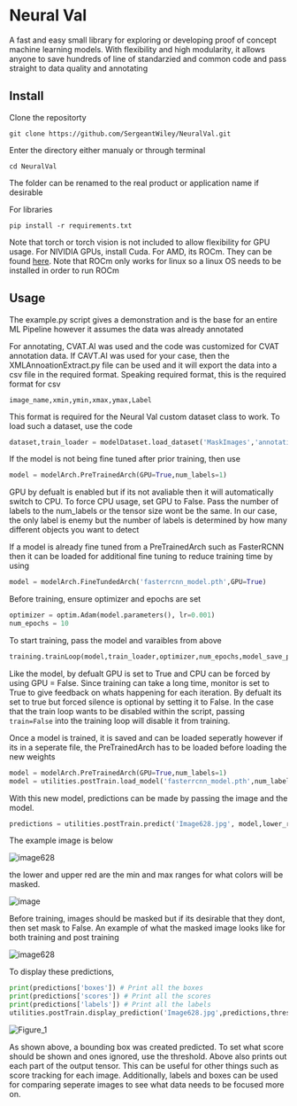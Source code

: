 
# Neural Val

A fast and easy small library for exploring or developing proof of concept machine learning models. With flexibility and high modularity, it allows anyone to save hundreds of line of standarzied and common code and pass straight to data quality and annotating

## Install

Clone the repositorty

```
git clone https://github.com/SergeantWiley/NeuralVal.git
```

Enter the directory either manualy or through terminal

```
cd NeuralVal
```

The folder can be renamed to the real product or application name if desirable

For libraries

```
pip install -r requirements.txt
```

Note that torch or torch vision is not included to allow flexibility for GPU usage. For NIVIDIA GPUs, install Cuda. For AMD, its ROCm. They can be found [here](https://pytorch.org/). Note that ROCm only works for linux so a linux OS needs to be installed in order to run ROCm

## Usage
The example.py script gives a demonstration and is the base for an entire ML Pipeline however it assumes the data was already annotated

For annotating, CVAT.AI was used and the code was customized for CVAT annotation data. If CAVT.AI was used for your case, then the XMLAnnoationExtract.py file can be used and it will export the data into a csv file in the required format. Speaking required format, this is the required format for csv

`image_name,xmin,ymin,xmax,ymax,Label`

This format is required for the Neural Val custom dataset class to work. To load such a dataset, use the code

```python
dataset,train_loader = modelDataset.load_dataset('MaskImages','annotations.csv')
```

If the model is not being fine tuned after prior training, then use

```python
model = modelArch.PreTrainedArch(GPU=True,num_labels=1)
```

GPU by defualt is enabled but if its not avaliable then it will automatically switch to CPU. To force CPU usage, set GPU to False. Pass the number of labels to the num_labels or the tensor size wont be the same. In our case, the only label is enemy but the number of labels is determined by how many different objects you want to detect

If a model is already fine tuned from a PreTrainedArch such as FasterRCNN then it can be loaded for additional fine tuning to reduce training time by using

```python
model = modelArch.FineTundedArch('fasterrcnn_model.pth',GPU=True)
```
Before training, ensure optimizer and epochs are set
```python
optimizer = optim.Adam(model.parameters(), lr=0.001)
num_epochs = 10
```
To start training, pass the model and varaibles from above
```python
training.trainLoop(model,train_loader,optimizer,num_epochs,model_save_path='fasterrcnn_model.pth',GPU=True,monitor=True,train=True)
```
Like the model, by defualt GPU is set to True and CPU can be forced by using GPU = False. Since training can take a long time, monitor is set to True to give feedback on whats happening for each iteration. By defualt its set to true but forced silence is optional by setting it to False. In the case that the train loop wants to be disabled within the script, passing ```train=False``` into the training loop will disable it from training.

Once a model is trained, it is saved and can be loaded seperatly however if its in a seperate file, the PreTrainedArch has to be loaded before loading the new weights
```python
model = modelArch.PreTrainedArch(GPU=True,num_labels=1)
model = utilities.postTrain.load_model('fasterrcnn_model.pth',num_labels=1)
```
With this new model, predictions can be made by passing the image and the model. 
```python
predictions = utilities.postTrain.predict('Image628.jpg', model,lower_red = [100, 0, 0], upper_red = [255, 100, 100],mask=True)
```
The example image is below

![image628](https://github.com/SergeantWiley/NeuralVal/assets/86330761/14214270-73e8-4a57-a407-8c339e1b2549)

the lower and upper red are the min and max ranges for what colors will be masked. 

![image](https://github.com/SergeantWiley/NeuralVal/assets/86330761/30c12600-e622-431d-b4e5-481446af2e5f)

Before training, images should be masked but if its desirable that they dont, then set mask to False. An example of what the masked image looks like for both training and post training

![image628](https://github.com/SergeantWiley/NeuralVal/assets/86330761/a9709786-6bb3-4206-87dd-1c26289bbe5d)

To display these predictions, 
```python
print(predictions['boxes']) # Print all the boxes
print(predictions['scores']) # Print all the scores
print(predictions['labels']) # Print all the labels
utilities.postTrain.display_prediction('Image628.jpg',predictions,threshold=0.7)
```

![Figure_1](https://github.com/SergeantWiley/NeuralVal/assets/86330761/12ac56cc-57f0-4270-b1b0-1f96e0452e0b)

As shown above, a bounding box was created predicted. To set what score should be shown and ones ignored, use the threshold. Above also prints out each part of the output tensor. This can be useful for other things such as score tracking for each image. Additionally, labels and boxes can be used for comparing seperate images to see what data needs to be focused more on. 


